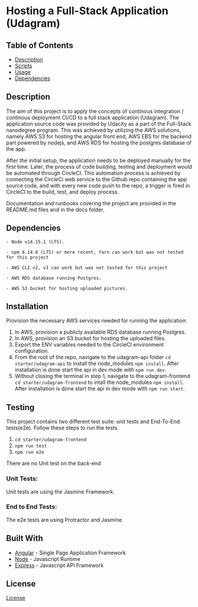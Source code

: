# Hosting a Full-Stack Application (Udagram)


## Table of Contents
* [Description](#Descritpion)
* [Scripts](#Scripts)
* [Usage](#Usage)
* [Dependencies](#Dependencies)


## Description

The aim of this project is to apply the concepts of continous integration / continous deployment CI/CD to a full stack application (Udagram). The application source code was provided by Udacity as a part of the Full-Stack nanodegree program. 
This was achieved by utilizing the AWS solutions, namely AWS S3 for hosting the angular front end, AWS EBS for the backend part powered by nodejs, and AWS RDS for hosting the postgres database of the app.

After the initial setup, the application needs to be deployed manually for the first time. Later, the process of code building, testing and deployment would be automated through CircleCI. This automation process is achieved by connecting the CircleCi web service to the Github repo containing the app source code, and with every new code push to the repo, a trigger is fired in CircleCI to the build, test, and deploy process.

Documentation and runbooks covering the project are provided in the README.md files and in the docs folder.

## Dependencies

```
- Node v14.15.1 (LTS).

- npm 6.14.8 (LTS) or more recent, Yarn can work but was not tested for this project

- AWS CLI v2, v1 can work but was not tested for this project

- AWS RDS database running Postgres.

- AWS S3 bucket for hosting uploaded pictures.

```

## Installation

Provision the necessary AWS services needed for running the application:

1. In AWS, provision a publicly available RDS database running Postgres.
1. In AWS, provision an S3 bucket for hosting the uploaded files.
1. Export the ENV variables needed to the CircleCI environment configuration.
1. From the root of the repo, navigate to the udagram-api folder `cd starter/udagram-api` to install the node_modules `npm install`. After installation is done start the api in dev mode with `npm run dev`.
1. Without closing the terminal in step 1, navigate to the udagram-frontend `cd starter/udagram-frontend` to intall the node_modules `npm install`. After installation is done start the api in dev mode with `npm run start`.

## Testing

This project contains two different test suite: unit tests and End-To-End tests(e2e). Follow these steps to run the tests.

1. `cd starter/udagram-frontend`
1. `npm run test`
1. `npm run e2e`

There are no Unit test on the back-end

### Unit Tests:

Unit tests are using the Jasmine Framework.

### End to End Tests:

The e2e tests are using Protractor and Jasmine.

## Built With

- [Angular](https://angular.io/) - Single Page Application Framework
- [Node](https://nodejs.org) - Javascript Runtime
- [Express](https://expressjs.com/) - Javascript API Framework

## License

[License](LICENSE.txt)
